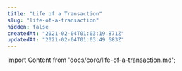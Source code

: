 ```yaml
---
title: "Life of a Transaction"
slug: "life-of-a-transaction"
hidden: false
createdAt: "2021-02-04T01:03:19.871Z"
updatedAt: "2021-02-04T01:03:49.683Z"
---
```

import Content from 'docs/core/life-of-a-transaction.md';

<Content />